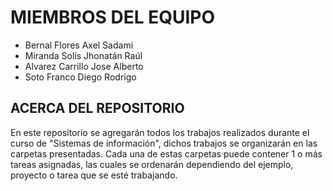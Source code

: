 # MIEMBROS DEL EQUIPO
- Bernal Flores Axel Sadami
- Miranda Solís Jhonatán Raúl
- Alvarez Carrillo Jose Alberto
- Soto Franco Diego Rodrigo

## ACERCA DEL REPOSITORIO
En este repositorio se agregarán todos los trabajos realizados durante el curso de "Sistemas de información", dichos trabajos se organizarán en las carpetas
presentadas. Cada una de estas carpetas puede contener 1 o más tareas asignadas, las cuales se ordenarán dependiendo del ejemplo, proyecto o tarea que se esté
trabajando.
